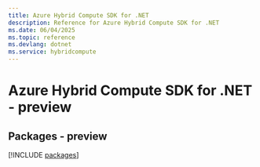 ```yaml
---
title: Azure Hybrid Compute SDK for .NET
description: Reference for Azure Hybrid Compute SDK for .NET
ms.date: 06/04/2025
ms.topic: reference
ms.devlang: dotnet
ms.service: hybridcompute
---
```

# Azure Hybrid Compute SDK for .NET - preview
## Packages - preview
[!INCLUDE [packages](hybrid-compute-index.md)]